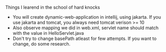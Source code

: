 Things I learend in the school of hard knocks

 - You will create dynamic-web-application in intellij, using jakarta. If you use jakarta and tomcat, you always need tomcat verison >= 10
 - Also observe mapping we did in web.xml, servlet name should match with the value in HelloServlet.java
 - Don't try to change basePath atleast for few attempts. If you want to change, do some research.